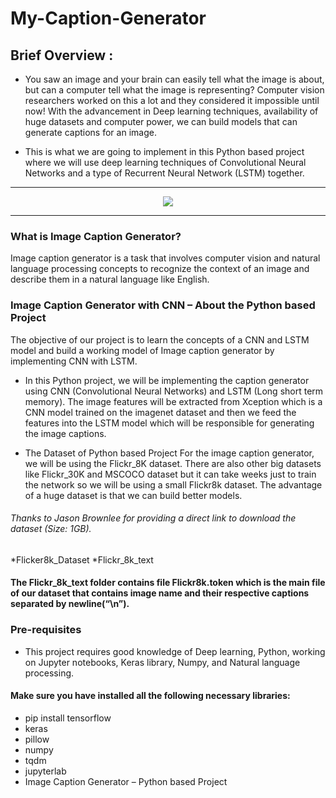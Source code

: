 # My-Caption-Generator
## Brief Overview :

* You saw an image and your brain can easily tell what the image is about, but can a computer tell what the image is representing? Computer vision researchers worked on this a lot and they considered it impossible until now! With the advancement in Deep learning techniques, availability of huge datasets and computer power, we can build models that can generate captions for an image.

* This is what we are going to implement in this Python based project where we will use deep learning techniques of Convolutional Neural Networks and a type of Recurrent Neural Network (LSTM) together.
<hr>
<div style="text-align:center"><img src="https://d2h0cx97tjks2p.cloudfront.net/blogs/wp-content/uploads/sites/2/2019/11/working-of-Deep-CNN-Python-project.png" /></div>
<hr>

### What is Image Caption Generator?
<p>Image caption generator is a task that involves computer vision and natural language processing concepts to recognize the context of an image and describe them in a natural language like English.</p>

### Image Caption Generator with CNN – About the Python based Project
<p>The objective of our project is to learn the concepts of a CNN and LSTM model and build a working model of Image caption generator by implementing CNN with LSTM.<p>

* In this Python project, we will be implementing the caption generator using CNN (Convolutional Neural Networks) and LSTM (Long short term memory). The image features will be extracted from Xception which is a CNN model trained on the imagenet dataset and then we feed the features into the LSTM model which will be responsible for generating the image captions.

* The Dataset of Python based Project
For the image caption generator, we will be using the Flickr_8K dataset. There are also other big datasets like Flickr_30K and MSCOCO dataset but it can take weeks just to train the network so we will be using a small Flickr8k dataset. The advantage of a huge dataset is that we can build better models.

###### Thanks to Jason Brownlee for providing a direct link to download the dataset (Size: 1GB).

*Flicker8k_Dataset 
*Flickr_8k_text 
#### The Flickr_8k_text folder contains file Flickr8k.token which is the main file of our dataset that contains image name and their respective captions separated by newline(“\n”).

### Pre-requisites
* This project requires good knowledge of Deep learning, Python, working on Jupyter notebooks, Keras library, Numpy, and Natural language processing.

#### Make sure you have installed all the following necessary libraries:

* pip install tensorflow
* keras
* pillow
* numpy
* tqdm
* jupyterlab
* Image Caption Generator – Python based Project
